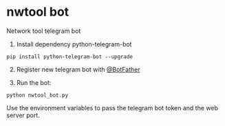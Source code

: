 # nwtool bot
Network tool telegram bot 

1. Install dependency python-telegram-bot

`pip install python-telegram-bot --upgrade`

2. Register new telegram bot with [@BotFather](https://t.me/botfather)

3. Run the bot:

`python nwtool_bot.py `

Use the environment variables to pass the telegram bot token and the web server port.
